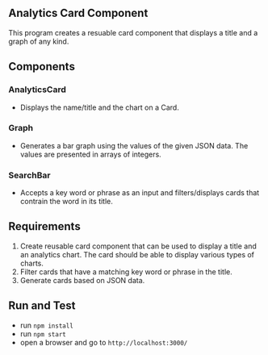 ## Analytics Card Component

This program creates a resuable card component that displays a title and a graph of any kind.

## Components

### AnalyticsCard
  - Displays the name/title and the chart on a Card.
### Graph
  - Generates a bar graph using the values of the given JSON data. The values are presented in arrays of integers.
### SearchBar
  - Accepts a key word or phrase as an input and filters/displays cards that contrain the word in its title.

## Requirements

1. Create reusable card component that can be used to display a title and an analytics chart. The card should be able to display various types of charts.
2. Filter cards that have a matching key word or phrase in the title.
3. Generate cards based on JSON data.

## Run and Test

- run `npm install`
- run `npm start`
- open a browser and go to `http://localhost:3000/`
